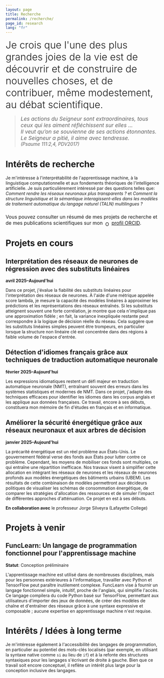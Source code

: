 ```yaml
---
layout: page
title: Recherche
permalink: /recherche/
page_id: research
lang: "fr"
---
```


<div style="font-size: 2rem; font-weight: 300; margin-bottom: 1rem;">
Je crois que l'une des plus grandes joies de la vie est de découvrir et de construire de nouvelles choses, et de contribuer, même modestement, au débat scientifique.
</div>

<blockquote style="font-size: 1.1rem; margin-top: 1rem; font-style: italic;">
  Les actions du Seigneur sont extraordinaires, tous ceux qui les aiment réfléchissent sur elles ...<br>
  Il veut qu’on se souvienne de ses actions étonnantes. Le Seigneur a pitié, il aime avec tendresse.
  <br>
  <span style="font-size: 0.95rem;">(Psaume 111:2,4, PDV2017)</span>
</blockquote>

# Intérêts de recherche

Je m'intéresse à l'interprétabilité de l'apprentissage machine, à la linguistique computationnelle et aux fondements
théoriques de l'intelligence artificielle. Je suis particulièrement intéressé par des questions telles que: _Comment
rendre les réseaux neuronaux plus transparents ?_
et _Comment la structure linguistique et la sémantique interagissent-elles dans les modèles de traitement automatique du
langage naturel (TALN) multilingues ?_

<p style="margin-top: 1.5rem; font-size: 1rem;">
Vous pouvez consulter un résumé de mes projets de recherche et de mes publications scientifiques sur mon
<img alt="ORCID iD" src="https://info.orcid.org/wp-content/uploads/2019/11/orcid_16x16.png"
width="16" height="16" style="vertical-align: text-bottom; margin-left: 4px;" />
<a href="https://orcid.org/0009-0009-1806-2166" target="_blank" rel="noopener noreferrer" style="text-decoration: underline;">
profil ORCID</a>.
</p>

# Projets en cours

## Interprétation des réseaux de neurones de régression avec des substituts linéaires

**avril 2025–Aujourd'hui**

Dans ce projet, j'évalue la fiabilité des substituts linéaires pour l'interprétation des réseaux de neurones. À l'aide
d'une métrique appelée score lambda, je mesure la capacité des modèles linéaires à approximer les prédictions et les
représentations des réseaux entraînés. Si les substituts atteignent souvent une forte corrélation, je montre que cela
n'implique pas une approximation fidèle ; en fait, la variance inexpliquée restante peut correspondre à la logique de
décision réelle du réseau. Cela suggère que les substituts linéaires simples peuvent être trompeurs, en particulier
lorsque la structure non linéaire clé est concentrée dans des régions à faible volume de l'espace d'entrée.

## Détection d'idiomes français grâce aux techniques de traduction automatique neuronale

**février 2025–Aujourd'hui**

Les expressions idiomatiques restent un défi majeur en traduction automatique neuronale (NMT), entraînant souvent des
erreurs dans les systèmes statistiques et modernes de NMT. ​​Dans ce projet, j'adapte des techniques efficaces pour
identifier les idiomes dans les corpus anglais et les applique aux données françaises. Ce travail, encore à ses débuts,
constituera mon mémoire de fin d'études en français et en informatique.

## Améliorer la sécurité énergétique grâce aux réseaux neuronaux et aux arbres de décision

**janvier 2025–Aujourd'hui**

La précarité énergétique est un réel problème aux États-Unis. Le gouvernement fédéral verse des fonds aux États pour
lutter contre ce problème. Cependant, les moyens de mobiliser ces fonds sont multiples, ce qui entraîne une répartition
inefficace. Nos travaux visent à simplifier cette allocation en intégrant les réseaux de neurones et les réseaux de
neurones profonds aux modèles énergétiques des bâtiments urbains (UBEM). Les résultats de cette combinaison de modèles
permettront aux décideurs politiques de visualiser les schémas de consommation énergétique, de comparer les stratégies
d'allocation des ressources et de simuler l'impact de différentes approches d'atténuation. Ce projet en est à ses
débuts.

**En collaboration avec** le professeur Jorge Silveyra (Lafayette College)

# Projets à venir

## FuncLearn: Un langage de programmation fonctionnel pour l'apprentissage machine

**Statut**: Conception préliminaire

L'apprentissage machine est utilisé dans de nombreuses disciplines, mais pour les personnes extérieures à
l'informatique, travailler avec Python et TensorFlow peut paraître inutilement complexe. FuncLearn vise à fournir un
langage fonctionnel simple, intuitif, proche de l'anglais, qui simplifie l'accès. Ce langage compilera du code Python
basé sur TensorFlow, permettant aux utilisateurs d'importer des jeux de données, de créer des modèles de chaîne et
d'entraîner des réseaux grâce à une syntaxe expressive et composable ; aucune expertise en apprentissage machine n'est
requise.

# Intérêts / Idées à long terme

Je m'intéresse également à l'accessibilité des langages de programmation, en particulier au potentiel des mots-clés
localisés (par exemple, en utilisant la syntaxe native comme `si` au lieu de `if`) et à la refonte des structures
syntaxiques pour les langages s'écrivant de droite à gauche. Bien que ce travail soit encore conceptuel, il reflète un
intérêt plus large pour la conception inclusive des langages.